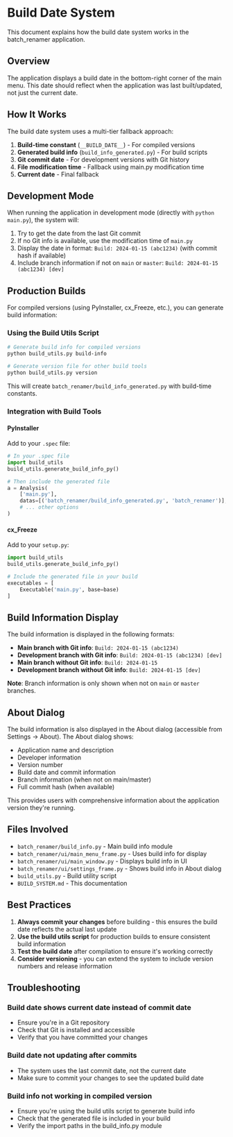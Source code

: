 # Build Date System

This document explains how the build date system works in the batch_renamer application.

## Overview

The application displays a build date in the bottom-right corner of the main menu. This date should reflect when the application was last built/updated, not just the current date.

## How It Works

The build date system uses a multi-tier fallback approach:

1. **Build-time constant** (`__BUILD_DATE__`) - For compiled versions
2. **Generated build info** (`build_info_generated.py`) - For build scripts
3. **Git commit date** - For development versions with Git history
4. **File modification time** - Fallback using main.py modification time
5. **Current date** - Final fallback

## Development Mode

When running the application in development mode (directly with `python main.py`), the system will:

1. Try to get the date from the last Git commit
2. If no Git info is available, use the modification time of `main.py`
3. Display the date in format: `Build: 2024-01-15 (abc1234)` (with commit hash if available)
4. Include branch information if not on `main` or `master`: `Build: 2024-01-15 (abc1234) [dev]`

## Production Builds

For compiled versions (using PyInstaller, cx_Freeze, etc.), you can generate build information:

### Using the Build Utils Script

```bash
# Generate build info for compiled versions
python build_utils.py build-info

# Generate version file for other build tools
python build_utils.py version
```

This will create `batch_renamer/build_info_generated.py` with build-time constants.

### Integration with Build Tools

#### PyInstaller
Add to your `.spec` file:
```python
# In your .spec file
import build_utils
build_utils.generate_build_info_py()

# Then include the generated file
a = Analysis(
    ['main.py'],
    datas=[('batch_renamer/build_info_generated.py', 'batch_renamer')],
    # ... other options
)
```

#### cx_Freeze
Add to your `setup.py`:
```python
import build_utils
build_utils.generate_build_info_py()

# Include the generated file in your build
executables = [
    Executable('main.py', base=base)
]
```

## Build Information Display

The build information is displayed in the following formats:

- **Main branch with Git info**: `Build: 2024-01-15 (abc1234)`
- **Development branch with Git info**: `Build: 2024-01-15 (abc1234) [dev]`
- **Main branch without Git info**: `Build: 2024-01-15`
- **Development branch without Git info**: `Build: 2024-01-15 [dev]`

**Note**: Branch information is only shown when not on `main` or `master` branches.

## About Dialog

The build information is also displayed in the About dialog (accessible from Settings → About). The About dialog shows:

- Application name and description
- Developer information
- Version number
- Build date and commit information
- Branch information (when not on main/master)
- Full commit hash (when available)

This provides users with comprehensive information about the application version they're running.

## Files Involved

- `batch_renamer/build_info.py` - Main build info module
- `batch_renamer/ui/main_menu_frame.py` - Uses build info for display
- `batch_renamer/ui/main_window.py` - Displays build info in UI
- `batch_renamer/ui/settings_frame.py` - Shows build info in About dialog
- `build_utils.py` - Build utility script
- `BUILD_SYSTEM.md` - This documentation

## Best Practices

1. **Always commit your changes** before building - this ensures the build date reflects the actual last update
2. **Use the build utils script** for production builds to ensure consistent build information
3. **Test the build date** after compilation to ensure it's working correctly
4. **Consider versioning** - you can extend the system to include version numbers and release information

## Troubleshooting

### Build date shows current date instead of commit date
- Ensure you're in a Git repository
- Check that Git is installed and accessible
- Verify that you have committed your changes

### Build date not updating after commits
- The system uses the last commit date, not the current date
- Make sure to commit your changes to see the updated build date

### Build info not working in compiled version
- Ensure you're using the build utils script to generate build info
- Check that the generated file is included in your build
- Verify the import paths in the build_info.py module 